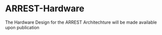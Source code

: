 # ARREST-Hardware
The Hardware Design for the ARREST Architechture will be made available upon publication
